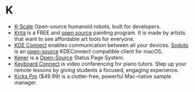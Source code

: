 # K

- [K-Scale](https://www.kscale.dev) Open-source humanoid robots, built for developers.
- [Krita](https://krita.org/en/) is a FREE and [open source](https://invent.kde.org/graphics/krita) painting program. It is made by artists that want to see affordable art tools for everyone.
- [KDE Connect](https://kdeconnect.kde.org) enables communication between all your devices. [Soduto](https://www.soduto.com) is an [open-source](https://github.com/soduto/Soduto) KDEConnect compatible client for macOS.
- [Kener](https://kener.ing) is a [Open-Source](https://github.com/rajnandan1/kener) Status Page System.
- [Keyboard Connect](https://keyboardconnect.com)  is video conferencing for piano tutors. Step up your remote lessons by giving students a focused, engaging experience.
- [Kicks Pro](https://www.kickspro.app) ($49.99) is a clutter-free, powerful Mac-native sample manager.
